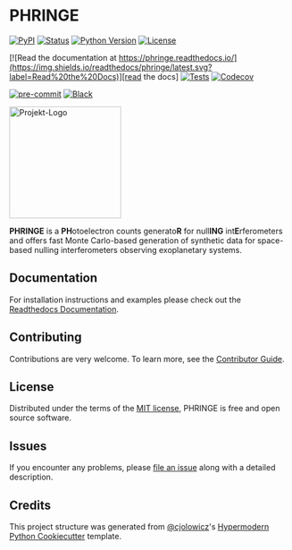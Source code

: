 # PHRINGE

[![PyPI](https://img.shields.io/pypi/v/phringe.svg)][pypi_]
[![Status](https://img.shields.io/pypi/status/phringe.svg)][status]
[![Python Version](https://img.shields.io/pypi/pyversions/phringe)][python version]
[![License](https://img.shields.io/pypi/l/phringe)][license]

[![Read the documentation at https://phringe.readthedocs.io/](https://img.shields.io/readthedocs/phringe/latest.svg?label=Read%20the%20Docs)][read the docs]
[![Tests](https://github.com/pahuber/phringe/workflows/Tests/badge.svg)][tests]
[![Codecov](https://codecov.io/gh/pahuber/phringe/branch/main/graph/badge.svg)][codecov]

[![pre-commit](https://img.shields.io/badge/pre--commit-enabled-brightgreen?logo=pre-commit&logoColor=white)][pre-commit]
[![Black](https://img.shields.io/badge/code%20style-black-000000.svg)][black]

[pypi_]: https://pypi.org/project/phringe/

[status]: https://pypi.org/project/phringe/

[python version]: https://pypi.org/project/phringe

[read the docs]: https://phringe.readthedocs.io/

[tests]: https://github.com/pahuber/phringe/actions?workflow=Tests

[codecov]: https://app.codecov.io/gh/pahuber/phringe

[pre-commit]: https://github.com/pre-commit/pre-commit

[black]: https://github.com/psf/black

<img src="docs/_static/phringe_logo.png" alt="Projekt-Logo" width="200"/>

<br>

**PHRINGE** is a **PH**otoelectron counts generato**R** for null**ING** int**E**rferometers and offers
fast Monte Carlo-based generation of synthetic data for space-based nulling interferometers observing exoplanetary
systems.

## Documentation

For installation instructions and examples please check out
the <a href="https://phringe.readthedocs.io/en/latest/" target="_blank">Readthedocs
Documentation</a>.

## Contributing

Contributions are very welcome.
To learn more, see the [Contributor Guide].

## License

Distributed under the terms of the [MIT license][license],
PHRINGE is free and open source software.

## Issues

If you encounter any problems,
please [file an issue] along with a detailed description.

## Credits

This project structure was generated from [@cjolowicz]'s [Hypermodern Python Cookiecutter] template.

[@cjolowicz]: https://github.com/cjolowicz

[pypi]: https://pypi.org/

[hypermodern python cookiecutter]: https://github.com/cjolowicz/cookiecutter-hypermodern-python

[file an issue]: https://github.com/pahuber/phringe/issues

[pip]: https://pip.pypa.io/

<!-- github-only -->

[license]: https://github.com/pahuber/phringe/blob/main/LICENSE

[contributor guide]: https://github.com/pahuber/phringe/blob/main/CONTRIBUTING.md

[command-line reference]: https://phringe.readthedocs.io/en/latest/usage.html
